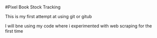 #Pixel Book Stock Tracking

This is my first attempt at using git or gitub

I will bne using my code where i experimented with web scraping for the first time
